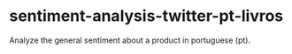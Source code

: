 # sentiment-analysis-twitter-pt-livros
Analyze the general sentiment about a product in portuguese (pt).
